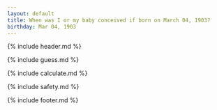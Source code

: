 ```yaml
---
layout: default
title: When was I or my baby conceived if born on March 04, 1903?
birthday: Mar 04, 1903
---
```


{% include header.md %}

{% include guess.md %}

{% include calculate.md %}

{% include safety.md %}

{% include footer.md %}



